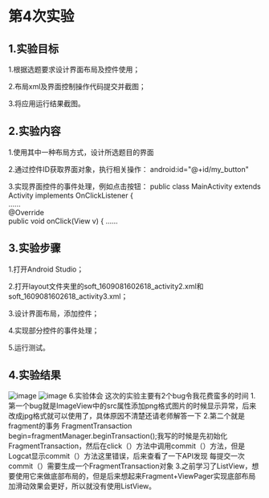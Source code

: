 # 第4次实验
## 1.实验目标
1.根据选题要求设计界面布局及控件使用；

2.布局xml及界面控制操作代码提交并截图；

3.将应用运行结果截图。
## 2.实验内容
1.使用其中一种布局方式，设计所选题目的界面

2.通过控件ID获取界面对象，执行相关操作：
android:id="@+id/my_button"

3.实现界面控件的事件处理，例如点击按钮：
public class MainActivity extends Activity  implements OnClickListener {    
    ......   
    @Override    
    public void onClick(View v) { 
    ......
    
## 3.实验步骤
1.打开Android Studio；

2.打开layout文件夹里的soft_1609081602618_activity2.xml和soft_1609081602618_activity3.xml；

3.设计界面布局，添加控件；

4.实现部分控件的事件处理；

5.运行测试。
## 4.实验结果
![image](https://github.com/unihaoke/android-labs-2018/blob/master/soft1609081602618/1526055697(1).png)
![image](https://github.com/unihaoke/android-labs-2018/blob/master/soft1609081602618/1526108833(1).png)
6.实验体会
这次的实验主要有2个bug令我花费蛮多的时间
1.第一个bug就是ImageView中的src属性添加png格式图片的时候显示异常，后来改成jpg格式就可以使用了，具体原因不清楚还请老师解答一下
2.第二个就是fragment的事务
FragmentTransaction begin=fragmentManager.beginTransaction();我写的时候是先初始化FragmentTransaction，然后在click（）方法中调用commit（）方法，但是Logcat显示commit（）方法这里错误，后来查看了一下API发现
每提交一次commit（）需要生成一个FragmentTransaction对象
3.之前学习了ListView，想要使用它来做底部布局的，但是后来想起来Fragment+ViewPager实现底部布局加滑动效果会更好，所以就没有使用ListView。

